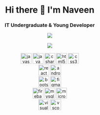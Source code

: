 <div align="center">
  <h1>Hi there 👋 I'm Naveen</h1>

<h3> IT Undergraduate & Young Developer</h3>

<div align="center">
  <img src="https://github-readme-stats.vercel.app/api?username=nveen9&show_icons=true&theme=transparent"/> 
</div>
</br>
<div align="center">
  <img src="https://github-readme-stats.vercel.app/api/top-langs/?username=nveen9&layout=compact&langs_count=8&theme=transparent"/> 
</div>
</br>
<div align="center">
  <img margin="10" height="35" src="https://cdn.jsdelivr.net/gh/devicons/devicon/icons/javascript/javascript-original.svg" alt="javascript logo"  />
  <img margin="10" height="35" src="https://cdn.jsdelivr.net/gh/devicons/devicon/icons/java/java-original.svg" alt="java logo"  />
  <img margin="10" height="35" src="https://cdn.jsdelivr.net/gh/devicons/devicon/icons/csharp/csharp-original.svg" alt="csharp logo"  />
  <img margin="10" height="35" src="https://cdn.jsdelivr.net/gh/devicons/devicon/icons/html5/html5-original.svg" alt="html5 logo"  />
  <img margin="10" height="35" src="https://cdn.jsdelivr.net/gh/devicons/devicon/icons/css3/css3-original.svg" alt="css3 logo"  />
</br>
  <img margin="10" height="35" src="https://cdn.jsdelivr.net/gh/devicons/devicon/icons/react/react-original.svg" alt="react logo"  />
  <img margin="10" height="35" src="https://cdn.jsdelivr.net/gh/devicons/devicon/icons/androidstudio/androidstudio-original.svg" alt="androidstudio logo"  />
</br>
  <img margin="10" height="35" src="https://cdn.jsdelivr.net/gh/devicons/devicon/icons/bootstrap/bootstrap-original.svg" alt="bootstrap logo"  />
  <a margin="10" href="https://figma.com" target="_blank"><img margin="10px" height="35" src="https://github.com/abdoachhoubi/abdoachhoubi/blob/main/svgs/figma.svg" alt="figma logo"  /></a>
</br>
  <img margin="10" height="35" src="https://cdn.jsdelivr.net/gh/devicons/devicon/icons/firebase/firebase-plain.svg" alt="firebase logo"  />
  <img margin="10" height="35" src="https://cdn.jsdelivr.net/gh/devicons/devicon/icons/mysql/mysql-original.svg" alt="mysql logo"  />
  <img margin="10" height="35" src="https://cdn.jsdelivr.net/gh/devicons/devicon/icons/microsoftsqlserver/microsoftsqlserver-plain.svg" alt="microsoftsqlserver logo"  />
</br>
  <img margin="10" height="35" src="https://cdn.jsdelivr.net/gh/devicons/devicon/icons/visualstudio/visualstudio-plain.svg" alt="visualstudio logo"  />
  <img margin="10" height="35" src="https://cdn.jsdelivr.net/gh/devicons/devicon/icons/vscode/vscode-original.svg" alt="vscode logo"  />
</div>
